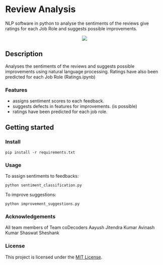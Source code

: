 # Review Analysis

NLP software in python to analyse the sentiments of the reviews give ratings for each Job Role and suggests possible improvements.

<div align="center">
  <kbd>
    <img src="images/DALL·E 2023-01-04 21.30.53 - a cute robot.png" />
  </kbd>
</div>

## Description

Analyses the sentiments of the reviews and suggests possible improvements using natural language processing. Ratings have also been predicted for each Job Role (Ratings.ipynb)

### Features

- assigns sentiment scores to each feedback.
- suggests defects in features for improvements. (is possible)
- ratings have been predicted for each job role.

## Getting started


### Install

```
pip install -r requirements.txt
```

### Usage

To assign sentiments to feedbacks:
```
python sentiment_classification.py
```

To improve suggestions:
```
python improvement_suggestions.py
```

### Acknowledgements

All team members of Team coDecoders
Aayush Jitendra Kumar
Avinash Kumar
Shaswat Sheshank

### License

This project is licensed under the [MIT License](LICENSE.md).
